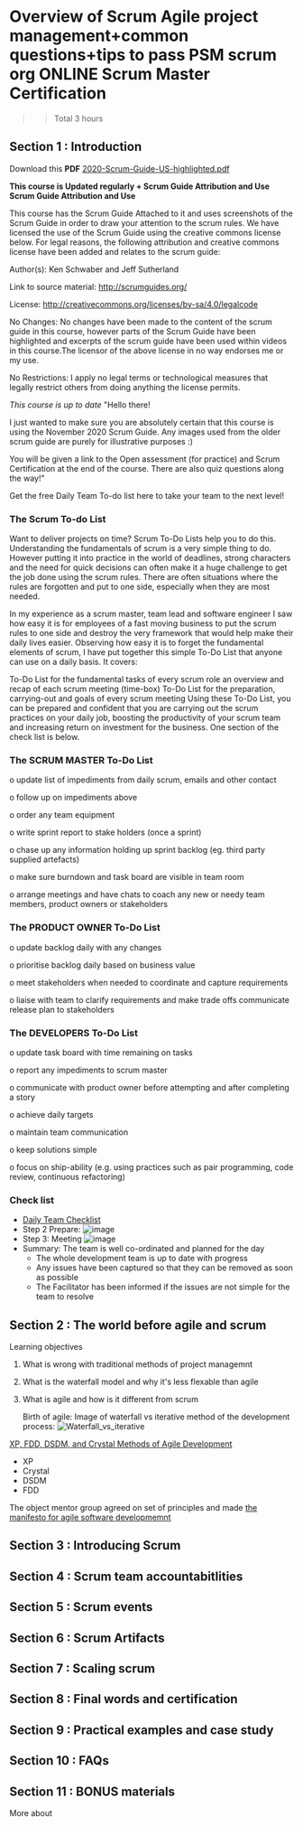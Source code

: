 # Overview of Scrum Agile project management+common questions+tips to pass PSM scrum org ONLINE Scrum Master Certification
>> Total 3 hours 

## Section 1 : Introduction 
Download this **PDF** [2020-Scrum-Guide-US-highlighted.pdf](https://github.com/rominalodolo/ScrumMaster/files/14401159/2020-Scrum-Guide-US-highlighted.pdf)

**This course is Updated regularly + Scrum Guide Attribution and Use Scrum Guide Attribution and Use**

This course has the Scrum Guide Attached to it and uses screenshots of the Scrum Guide in order to draw your attention to the scrum rules. We have licensed the use of the Scrum Guide using the creative commons license below.  For legal reasons, the following attribution and creative commons license have been added and relates to the scrum guide:

Author(s): Ken Schwaber and Jeff Sutherland

Link to source material: http://scrumguides.org/

License: http://creativecommons.org/licenses/by-sa/4.0/legalcode

No Changes: No changes have been made to the content of the scrum guide in this course, however parts of the Scrum Guide have been highlighted and excerpts of the scrum guide have been used within videos in this course.The licensor of the above license in no way endorses me or my use.

No Restrictions: I apply no legal terms or technological measures that legally restrict others from doing anything the license permits.

_This course is up to date_
"Hello there!

I just wanted to make sure you are absolutely certain that this course is  using the November 2020 Scrum Guide. Any images used from the older scrum guide are purely for illustrative purposes :)

You will be given a link to the Open assessment (for practice) and Scrum Certification at the end of the course.  There are also quiz questions along the way!"

Get the free Daily Team To-do list here to take your team to the next level!

### The Scrum To-do List
Want to deliver projects on time? Scrum To-Do Lists help you to do this. Understanding the fundamentals of scrum is a very simple thing to do. However putting it into practice in the world of deadlines, strong characters and the need for quick decisions can often make it a huge challenge to get the job done using the scrum rules. There are often situations where the rules are forgotten and put to one side, especially when they are most needed.

In my experience as a scrum master, team lead and software engineer I saw how easy it is for employees of a fast moving business to put the scrum rules to one side and destroy the very framework that would help make their daily lives easier. Observing how easy it is to forget the fundamental elements of scrum, I have put together this simple To-Do List that anyone can use on a daily basis. It covers:

To-Do List for the fundamental tasks of every scrum role
an overview and recap of each scrum meeting (time-box)
To-Do List for the preparation, carrying-out and goals of every scrum meeting
Using these To-Do List, you can be prepared and confident that you are carrying out the scrum practices on your daily job, boosting the productivity of your scrum team and increasing return on investment for the business. One section of the check list is below.

### The SCRUM MASTER To-Do List
o update list of impediments from daily scrum, emails and other contact

o follow up on impediments above

o order any team equipment

o write sprint report to stake holders (once a sprint)

o chase up any information holding up sprint backlog (eg. third party supplied artefacts)

o make sure burndown and task board are visible in team room

o arrange meetings and have chats to coach any new or needy team members, product owners or stakeholders

### The PRODUCT OWNER To-Do List
o update backlog daily with any changes

o prioritise backlog daily based on business value

o meet stakeholders when needed to coordinate and capture requirements

o liaise with team to clarify requirements and make trade offs communicate release plan to stakeholders

### The DEVELOPERS To-Do List
o update task board with time remaining on tasks

o report any impediments to scrum master

o communicate with product owner before attempting and after completing a story

o achieve daily targets

o maintain team communication

o keep solutions simple

o focus on ship-ability (e.g. using practices such as pair programming, code review, continuous refactoring)


### Check list 
- [Daily Team Checklist](https://go.pashunconsulting.co.uk/daily-team-checklist-explainer32633470)
- Step 2 Prepare:
  ![image](https://github.com/rominalodolo/ScrumMaster/assets/83961643/9385b6a9-3087-4212-b653-bbc7188c6a88)
- Step 3: Meeting 
  ![image](https://github.com/rominalodolo/ScrumMaster/assets/83961643/d78f09ca-51f2-485d-a79e-4d993b51052e)
- Summary: The team is well co-ordinated and planned for the day
  - The whole development team is up to date with progress
  - Any issues have been captured so that they can be removed as soon as possible
  - The Facilitator has been informed if the issues are not simple for the team to resolve 



## Section 2 : The world before agile and scrum 
Learning objectives
1. What is wrong with traditional methods of project managemnt
2. What is the waterfall model and why it's less flexable than agile
3. What is agile and how is it different from scrum

   Birth of agile:
   Image of waterfall vs iterative  method of the development process:
![Waterfall_vs_iterative](https://github.com/rominalodolo/ScrumMaster/assets/83961643/3f66a798-c715-4442-8b28-3e60c1e21f8a)

[XP, FDD, DSDM, and Crystal Methods of Agile Development](https://project-management.com/xp-fdd-dsdm-and-crystal-methods-of-agile-development/)
- XP
- Crystal
- DSDM
- FDD
  
The object mentor group agreed on set of principles and made [the manifesto for agile software developmemnt](https://agilemanifesto.org/)

   

## Section 3 : Introducing Scrum 

## Section 4 : Scrum team accountabitlities

## Section 5 : Scrum events

## Section 6 : Scrum Artifacts

## Section 7 : Scaling scrum 

## Section 8 : Final words and certification 

## Section 9 : Practical examples and case study 

## Section 10 : FAQs

## Section 11 : BONUS materials


More about 
